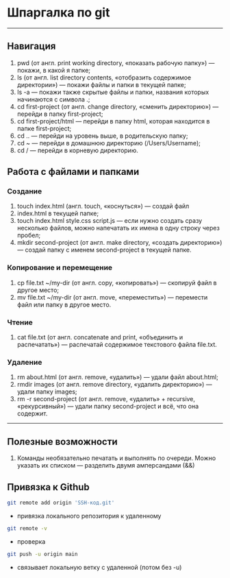 # Шпаргалка по git
---
## Навигация  
1. pwd (от англ. print working directory, «показать рабочую папку») — покажи, в какой я папке;  
2. ls (от англ. list directory contents, «отобразить содержимое директории») — покажи файлы и папки в текущей папке;  
3. ls -a — покажи также скрытые файлы и папки, названия которых начинаются с символа .;  
4. cd first-project (от англ. change directory, «сменить директорию») — перейди в папку first-project;  
5. cd first-project/html — перейди в папку html, которая находится в папке first-project;  
6. cd .. — перейди на уровень выше, в родительскую папку;  
7. cd ~ — перейди в домашнюю директорию (/Users/Username);  
8. cd / — перейди в корневую директорию.   
## Работа с файлами и папками    
### Создание   
1. touch index.html (англ. touch, «коснуться») — создай файл   
2. index.html в текущей папке;  
3. touch index.html style.css script.js — если нужно создать сразу несколько файлов, можно напечатать их имена в одну строку через пробел;  
4. mkdir second-project (от англ. make directory, «создать директорию») — создай папку с именем second-project в текущей папке.   
### Копирование и перемещение   
1. cp file.txt ~/my-dir (от англ. copy, «копировать») — скопируй файл в другое место;  
2. mv file.txt ~/my-dir (от англ. move, «переместить») — перемести файл или папку в другое место.    
### Чтение  
1. cat file.txt (от англ. concatenate and print, «объединить и распечатать») — распечатай содержимое текстового файла file.txt.    
### Удаление   
1. rm about.html (от англ. remove, «удалить») — удали файл about.html;  
2. rmdir images (от англ. remove directory, «удалить директорию») — удали папку images;  
3. rm -r second-project (от англ. remove, «удалить» + recursive, «рекурсивный») — удали папку second-project и всё, что она содержит.   
---
## Полезные возможности  
1. Команды необязательно печатать и выполнять по очереди. Можно указать их списком — разделить двумя амперсандами (&&) 

## Привязка к Github  
```bash  
git remote add origin 'SSH-код.git'  
```  
- привязка локального репозитория к удаленному  
```bash  
git remote -v 
```
- проверка  
```bash  
git push -u origin main   
```
- связывает локальную ветку с удаленной (потом без -u)